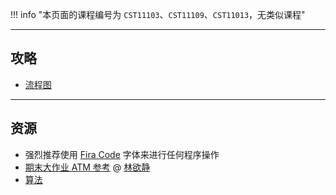!!! info "本页面的课程编号为 `CST11103`、`CST11109`、`CST11013`，无类似课程"

---

## 攻略
- [流程图](../../技巧/推荐使用的网站等/流程图.md)

---

## 资源
- 强烈推荐使用 [Fira Code](../../技巧/软件的下载安装、使用教程/FiraCode下载与安装.md) 字体来进行任何程序操作
- [期末大作业 ATM 参考](https://gitee.com/lin-yujing-22/ATMproject) @ [林欲静](../../贡献者/林欲静.md)  
- [算法](../../学业/竞赛/算法.md)